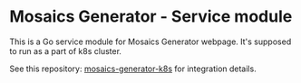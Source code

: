 # Mosaics Generator - Service module

This is a Go service module for Mosaics Generator webpage. It's supposed to run as a part of k8s cluster.

See this repository: [mosaics-generator-k8s](https://github.com/YotsuyaNight/mosaics-generator-k8s) for integration details.
